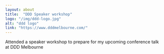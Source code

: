 ```yaml
---
layout: about
title:  "DDD Speaker workshop"
logo: "/img/ddd-logo.jpg"
alt: "ddd logo"
link: "https://www.dddmelbourne.com/"
---
```


Attended a speaker workshop to prepare for my upcoming conference talk at DDD Melbourne
